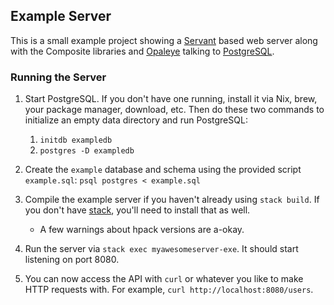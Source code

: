 ## Example Server

This is a small example project showing a [Servant](http://haskell-servant.readthedocs.io/en/stable/) based web server along with the Composite libraries and [Opaleye](http://github.com/tomjaguarpaw/haskell-opaleye/) talking to [PostgreSQL](https://www.postgresql.org).

### Running the Server

1. Start PostgreSQL. If you don't have one running, install it via Nix, brew, your package manager, download, etc. Then do these two commands to initialize an empty data directory and run PostgreSQL:

   1. `initdb exampledb`
   2. `postgres -D exampledb`

2. Create the `example` database and schema using the provided script `example.sql`: `psql postgres < example.sql`

3. Compile the example server if you haven't already using `stack build`. If you don't have [stack](https://docs.haskellstack.org/en/stable/README/), you'll need to install that as well.

   * A few warnings about hpack versions are a-okay.

4. Run the server via `stack exec myawesomeserver-exe`. It should start listening on port 8080.

5. You can now access the API with `curl` or whatever you like to make HTTP requests with. For example, `curl http://localhost:8080/users`.
